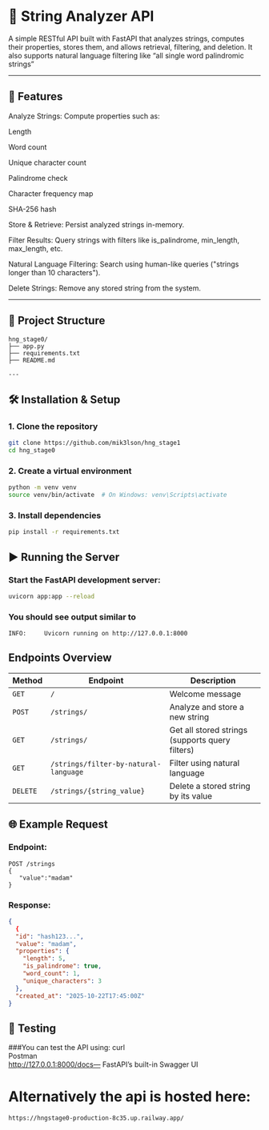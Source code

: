 # 🧠 String Analyzer API

A simple RESTful API built with FastAPI that analyzes strings, computes their properties, stores them, and allows retrieval, filtering, and deletion.
It also supports natural language filtering like “all single word palindromic strings”

---

## 🚀 Features

Analyze Strings: Compute properties such as:

Length

Word count

Unique character count

Palindrome check

Character frequency map

SHA-256 hash

Store & Retrieve: Persist analyzed strings in-memory.

Filter Results: Query strings with filters like is_palindrome, min_length, max_length, etc.

Natural Language Filtering: Search using human-like queries ("strings longer than 10 characters").

Delete Strings: Remove any stored string from the system.




---

## 🧩 Project Structure
```
hng_stage0/
├── app.py
├── requirements.txt
├── README.md

---
```

## 🛠️ Installation & Setup

### 1. Clone the repository
```bash
git clone https://github.com/mik3lson/hng_stage1
cd hng_stage0

```

### 2. Create a virtual environment
```bash
python -m venv venv
source venv/bin/activate  # On Windows: venv\Scripts\activate
```

### 3. Install dependencies
```bash
pip install -r requirements.txt
```

## ▶️ Running the Server

### Start the FastAPI development server:
```bash
uvicorn app:app --reload
```
### You should see output similar to
```arduino
INFO:     Uvicorn running on http://127.0.0.1:8000
```

## Endpoints Overview

| Method   | Endpoint                              | Description                                     |
| -------- | ------------------------------------- | ----------------------------------------------- |
| `GET`    | `/`                                   | Welcome message                                 |
| `POST`   | `/strings/`                           | Analyze and store a new string                  |
| `GET`    | `/strings/`                           | Get all stored strings (supports query filters) |
| `GET`    | `/strings/filter-by-natural-language` | Filter using natural language                   |
| `DELETE` | `/strings/{string_value}`             | Delete a stored string by its value             |

## 🌐 Example Request
### Endpoint:
```vbnet
POST /strings
{
   "value":"madam"
}
```

### Response: 
```json
{
  {
  "id": "hash123...",
  "value": "madam",
  "properties": {
    "length": 5,
    "is_palindrome": true,
    "word_count": 1,
    "unique_characters": 3
  },
  "created_at": "2025-10-22T17:45:00Z"
}
```


## 🧪 Testing
###You can test the API using:
curl<br>
Postman<br>
http://127.0.0.1:8000/docs— FastAPI’s built-in Swagger UI


# Alternatively the api is hosted here:
```link
https://hngstage0-production-8c35.up.railway.app/
```
